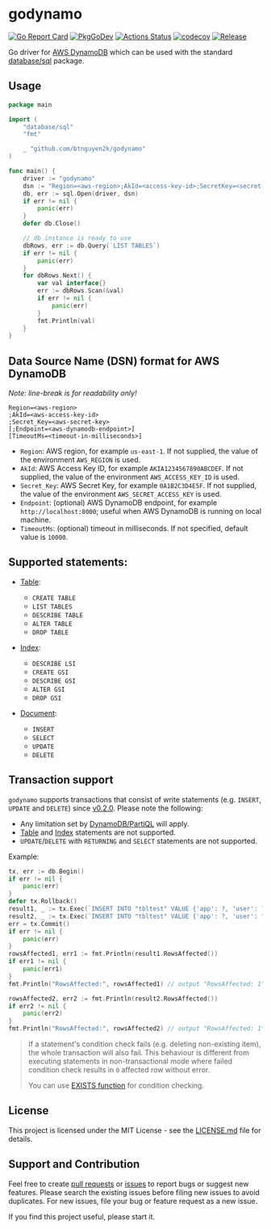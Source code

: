 # godynamo

[![Go Report Card](https://goreportcard.com/badge/github.com/btnguyen2k/godynamo)](https://goreportcard.com/report/github.com/btnguyen2k/godynamo)
[![PkgGoDev](https://pkg.go.dev/badge/github.com/btnguyen2k/godynamo)](https://pkg.go.dev/github.com/btnguyen2k/godynamo)
[![Actions Status](https://github.com/btnguyen2k/godynamo/workflows/godynamo/badge.svg)](https://github.com/btnguyen2k/godynamo/actions)
[![codecov](https://codecov.io/gh/btnguyen2k/godynamo/branch/main/graph/badge.svg)](https://codecov.io/gh/btnguyen2k/godynamo)
[![Release](https://img.shields.io/github/release/btnguyen2k/godynamo.svg?style=flat-square)](RELEASE-NOTES.md)

Go driver for [AWS DynamoDB](https://aws.amazon.com/dynamodb/) which can be used with the standard [database/sql](https://golang.org/pkg/database/sql/) package.

## Usage

```go
package main

import (
	"database/sql"
	"fmt"

	_ "github.com/btnguyen2k/godynamo"
)

func main() {
	driver := "godynamo"
	dsn := "Region=<aws-region>;AkId=<access-key-id>;SecretKey=<secret-key>"
	db, err := sql.Open(driver, dsn)
	if err != nil {
		panic(err)
	}
	defer db.Close()

	// db instance is ready to use 
	dbRows, err := db.Query(`LIST TABLES`)
	if err != nil {
		panic(err)
	}
	for dbRows.Next() {
		var val interface{}
		err := dbRows.Scan(&val)
		if err != nil {
			panic(err)
		}
		fmt.Println(val)
	}
}
```

## Data Source Name (DSN) format for AWS DynamoDB

_Note: line-break is for readability only!_

```connection
Region=<aws-region>
;AkId=<aws-access-key-id>
;Secret_Key=<aws-secret-key>
[;Endpoint=<aws-dynamodb-endpoint>]
[TimeoutMs=<timeout-in-milliseconds>]
```

- `Region`: AWS region, for example `us-east-1`. If not supplied, the value of the environment `AWS_REGION` is used.
- `AkId`: AWS Access Key ID, for example `AKIA1234567890ABCDEF`. If not supplied, the value of the environment `AWS_ACCESS_KEY_ID` is used.
- `Secret_Key`: AWS Secret Key, for example `0A1B2C3D4E5F`. If not supplied, the value of the environment `AWS_SECRET_ACCESS_KEY` is used.
- `Endpoint`: (optional) AWS DynamoDB endpoint, for example `http://localhost:8000`; useful when AWS DynamoDB is running on local machine.
- `TimeoutMs`: (optional) timeout in milliseconds. If not specified, default value is `10000`.

## Supported statements:

- [Table](SQL_TABLE.md):
  - `CREATE TABLE`
  - `LIST TABLES`
  - `DESCRIBE TABLE`
  - `ALTER TABLE`
  - `DROP TABLE`

- [Index](SQL_INDEX.md):
  - `DESCRIBE LSI`
  - `CREATE GSI`
  - `DESCRIBE GSI`
  - `ALTER GSI`
  - `DROP GSI`

- [Document](SQL_DOCUMENT.md):
  - `INSERT`
  - `SELECT`
  - `UPDATE`
  - `DELETE`

## Transaction support

`godynamo` supports transactions that consist of write statements (e.g. `INSERT`, `UPDATE` and `DELETE`) since [v0.2.0](RELEASE-NOTES.md). Please note the following:

- Any limitation set by [DynamoDB/PartiQL](https://docs.aws.amazon.com/amazondynamodb/latest/developerguide/ql-reference.multiplestatements.transactions.html) will apply.
- [Table](SQL_TABLE.md) and [Index](SQL_INDEX.md) statements are not supported.
- `UPDATE`/`DELETE` with `RETURNING` and `SELECT` statements are not supported.

Example:
```go
tx, err := db.Begin()
if err != nil {
	panic(err)
}
defer tx.Rollback()
result1, _ := tx.Exec(`INSERT INTO "tbltest" VALUE {'app': ?, 'user': ?, 'active': ?}`, "app0", "user1", true)
result2, _ := tx.Exec(`INSERT INTO "tbltest" VALUE {'app': ?, 'user': ?, 'duration': ?}`, "app0", "user2", 1.23)
err = tx.Commit()
if err != nil {
	panic(err)
}
rowsAffected1, err1 := fmt.Println(result1.RowsAffected())
if err1 != nil {
	panic(err1)
}
fmt.Println("RowsAffected:", rowsAffected1) // output "RowsAffected: 1"

rowsAffected2, err2 := fmt.Println(result2.RowsAffected())
if err2 != nil {
	panic(err2)
}
fmt.Println("RowsAffected:", rowsAffected2) // output "RowsAffected: 1"
```

> If a statement's condition check fails (e.g. deleting non-existing item), the whole transaction will also fail. This behaviour is different from executing statements in non-transactional mode where failed condition check results in `0` affected row without error.
>
> You can use [EXISTS function](https://docs.aws.amazon.com/amazondynamodb/latest/developerguide/ql-functions.exists.html) for condition checking.

## License

This project is licensed under the MIT License - see the [LICENSE.md](LICENSE.md) file for details.

## Support and Contribution

Feel free to create [pull requests](https://github.com/btnguyen2k/godynamo/pulls) or [issues](https://github.com/btnguyen2k/godynamo/issues) to report bugs or suggest new features.
Please search the existing issues before filing new issues to avoid duplicates. For new issues, file your bug or feature request as a new issue.

If you find this project useful, please start it.
